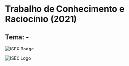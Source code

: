 # Trabalho de Conhecimento e Raciocínio (2021)
## Tema: -

![ISEC Badge](https://img.shields.io/badge/ISEC-CR-red)

![ISEC Logo](https://moodle.isec.pt/moodle/pluginfile.php/1/theme_adaptable/logo/1581343866/logo.png)
